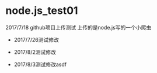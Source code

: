 # node.js_test01
2017/7/18
github项目上传测试
上传的是node.js写的一个小爬虫



- 2017/7/26测试修改

- 2017/8/2测试修改

- 2017/8/3测试修改asdf

  ​

